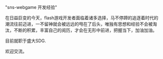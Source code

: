 "sns-webgame 开发经验"

在日益巨变的今天，flash游戏开发者面临着诸多选择，马不停蹄的追逐着时代的潮流往前迈进，一不留神就会被远远的甩在了后头，唯独有思想和经验不会被淘汰，不断的积累，丰富自己的阅历，才会在无形中前进，把握当下，加油加油。

目前就职于盛大SDG.

欢迎交流。